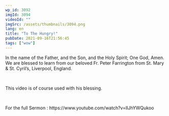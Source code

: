 ```yaml
---
wp_id: 3092
imgId: 3094
videoId: ""
imgSrc: /assets/thumbnails/3094.png
lang: en
title: "To The Hungry!"
pubDate: 2021-09-16T21:56:45
tags: ["wow"]
---
```


<!-- page: 6 -->

<p>In the name of the Father, and the Son, and the Holy Spirit; One God, Amen. We are blessed to learn from our beloved Fr. Peter Farrington from St. Mary &amp; St. Cyril&#8217;s, Liverpool, England.</p>
<p>&nbsp;</p>
<p>This video is of course used with his blessing.</p>
<p>&nbsp;</p>
<p>For the full Sermon : https://www.youtube.com/watch?v=lIJhYWQukoo</p>
